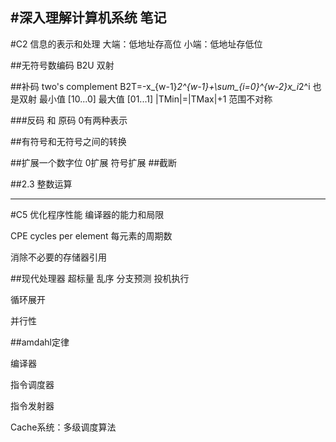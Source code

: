 #深入理解计算机系统		笔记
----
#C2 信息的表示和处理
大端：低地址存高位
小端：低地址存低位

##无符号数编码
B2U 双射

##补码 two's complement
B2T=-x_{w-1}*2^{w-1}+\sum_{i=0}^{w-2}x_i*2^i
也是双射
最小值 [10...0]
最大值 [01...1]
|TMin|=|TMax|+1 范围不对称


###反码 和 原码
0有两种表示

##有符号和无符号之间的转换


##扩展一个数字位
0扩展
符号扩展
##截断

##2.3 整数运算








----
#C5 优化程序性能
编译器的能力和局限

CPE cycles per element 每元素的周期数

消除不必要的存储器引用

##现代处理器
超标量 乱序
分支预测 投机执行

循环展开

并行性

##amdahl定律


编译器

指令调度器

指令发射器

Cache系统：多级调度算法






